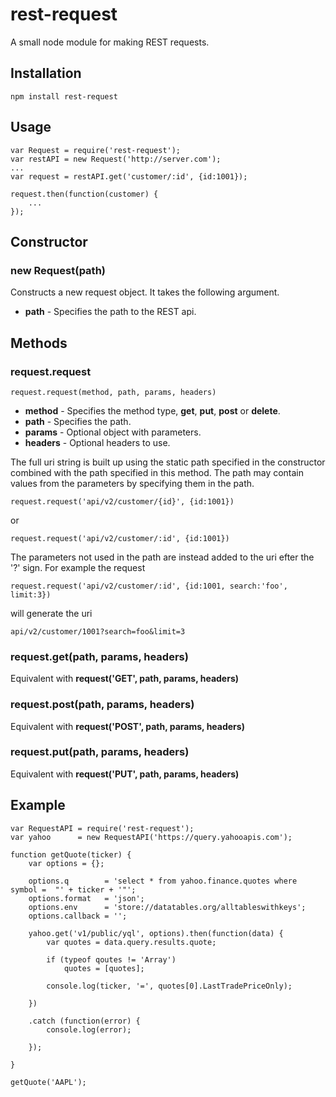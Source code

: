 # rest-request
A small node module for making REST requests.

## Installation
	npm install rest-request

## Usage
	var Request = require('rest-request');
	var restAPI = new Request('http://server.com');
	...	
	var request = restAPI.get('customer/:id', {id:1001});
	
	request.then(function(customer) {
		...
	});

## Constructor

### new Request(path)

Constructs a new request object. It takes the following argument.

- **path** - Specifies the path to the REST api.

## Methods

### request.request

	request.request(method, path, params, headers)
	
- **method** - Specifies the method type, **get**, **put**, **post** or **delete**.
- **path** - Specifies the path.
- **params** - Optional object with parameters.
- **headers** - Optional headers to use.

The full uri string is built up using the static path specified in
the constructor combined with the path specified in this method.
The path may contain values from the parameters by
specifying them in the path.

	request.request('api/v2/customer/{id}', {id:1001})

or

	request.request('api/v2/customer/:id', {id:1001})

The parameters not used in the path are instead added 
to the uri efter the '?' sign. For example the request

	request.request('api/v2/customer/:id', {id:1001, search:'foo', limit:3})

will generate the uri

	api/v2/customer/1001?search=foo&limit=3

### request.get(path, params, headers)

Equivalent with **request('GET', path, params, headers)**

### request.post(path, params, headers)

Equivalent with **request('POST', path, params, headers)**

### request.put(path, params, headers)

Equivalent with **request('PUT', path, params, headers)**



## Example
	var RequestAPI = require('rest-request');
	var yahoo      = new RequestAPI('https://query.yahooapis.com');
	
	function getQuote(ticker) {
		var options = {};
		
		options.q        = 'select * from yahoo.finance.quotes where symbol =  "' + ticker + '"';
		options.format   = 'json';
		options.env      = 'store://datatables.org/alltableswithkeys';
		options.callback = '';
			
		yahoo.get('v1/public/yql', options).then(function(data) {
			var quotes = data.query.results.quote;
			
			if (typeof qoutes != 'Array')
				quotes = [quotes];
				
			console.log(ticker, '=', quotes[0].LastTradePriceOnly);		
			
		})
		
		.catch (function(error) {
			console.log(error);
			
		});
		
	}
	
	getQuote('AAPL');